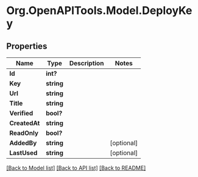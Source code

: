 # Org.OpenAPITools.Model.DeployKey

## Properties

Name | Type | Description | Notes
------------ | ------------- | ------------- | -------------
**Id** | **int?** |  | 
**Key** | **string** |  | 
**Url** | **string** |  | 
**Title** | **string** |  | 
**Verified** | **bool?** |  | 
**CreatedAt** | **string** |  | 
**ReadOnly** | **bool?** |  | 
**AddedBy** | **string** |  | [optional] 
**LastUsed** | **string** |  | [optional] 

[[Back to Model list]](../README.md#documentation-for-models) [[Back to API list]](../README.md#documentation-for-api-endpoints) [[Back to README]](../README.md)

